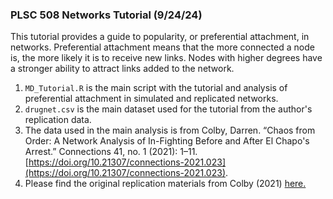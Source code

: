 ### PLSC 508 Networks Tutorial (9/24/24)
This tutorial provides a guide to popularity, or preferential attachment, in networks. Preferential attachment means that the more connected a node is, the more likely it is to receive new links. Nodes with higher degrees have a stronger ability to attract links added to the network.

1. `MD_Tutorial.R` is the main script with the tutorial and analysis of preferential attachment in simulated and replicated networks.
2. `drugnet.csv` is the main dataset used for the tutorial from the author's replication data.
3. The data used in the main analysis is from Colby, Darren. “Chaos from Order: A Network Analysis of In-Fighting Before and After El Chapo's Arrest.” Connections 41, no. 1 (2021): 1–11. [https://doi.org/10.21307/connections-2021.023](https://doi.org/10.21307/connections-2021.023).
4. Please find the original replication materials from Colby (2021) [here.](https://dataverse.harvard.edu/dataset.xhtml?persistentId=doi:10.7910/DVN/L4AXQT)


